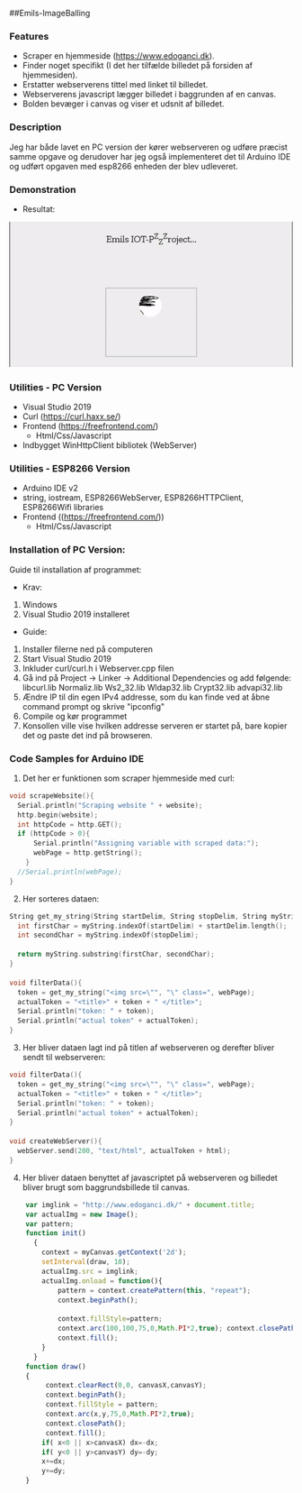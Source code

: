 ##Emils-ImageBalling

### Features

- Scraper en hjemmeside (https://www.edoganci.dk).
- Finder noget specifikt (I det her tilfælde billedet på forsiden af hjemmesiden).
- Erstatter webserverens tittel med linket til billedet.
- Webserverens javascript lægger billedet i baggrunden af en canvas.
- Bolden bevæger i canvas og viser et udsnit af billedet.

### Description
Jeg har både lavet en PC version der kører webserveren og udføre præcist samme opgave og derudover har jeg også implementeret det til Arduino IDE og udført opgaven med esp8266 enheden der blev udleveret. 

### Demonstration
- Resultat:

![](https://github.com/digitalInteraktion2019/IOTresources/blob/master/Emils-ImageBalling/Ressourcer/Demo.gif)


### Utilities - PC Version
- Visual Studio 2019
- Curl (https://curl.haxx.se/)
- Frontend (https://freefrontend.com/)
	- Html/Css/Javascript
- Indbygget WinHttpClient bibliotek (WebServer)

### Utilities - ESP8266 Version
- Arduino IDE v2
- string, iostream, ESP8266WebServer, ESP8266HTTPClient, ESP8266Wifi libraries
- Frontend ((https://freefrontend.com/))
	- Html/Css/Javascript

### Installation of PC Version:
Guide til installation af programmet:
- Krav:
1) Windows
2) Visual Studio 2019 installeret

- Guide: 
1) Installer filerne ned på computeren
2) Start Visual Studio 2019
3) Inkluder curl/curl.h i Webserver.cpp filen
4) Gå ind på Project -> Linker -> Additional Dependencies og add følgende: 
libcurl.lib
Normaliz.lib
Ws2_32.lib
Wldap32.lib
Crypt32.lib
advapi32.lib
5) Ændre IP til din egen IPv4 addresse, som du kan finde ved at åbne command prompt og skrive "ipconfig"
6) Compile og kør programmet
7) Konsollen ville vise hvilken addresse serveren er startet på, bare kopier det og paste det ind på browseren. 

### Code Samples for Arduino IDE
1) Det her er funktionen som scraper hjemmeside med curl:
```c++
void scrapeWebsite(){
  Serial.println("Scraping website " + website);
  http.begin(website);
  int httpCode = http.GET();
  if (httpCode > 0){
      Serial.println("Assigning variable with scraped data:");
      webPage = http.getString();
    }
  //Serial.println(webPage);
}
```

2) Her sorteres dataen:
``` c++
String get_my_string(String startDelim, String stopDelim, String myString){
  int firstChar = myString.indexOf(startDelim) + startDelim.length();
  int secondChar = myString.indexOf(stopDelim);

  return myString.substring(firstChar, secondChar);
}

void filterData(){
  token = get_my_string("<img src=\"", "\" class=", webPage);
  actualToken = "<title>" + token + " </title>";
  Serial.println("token: " + token);
  Serial.println("actual token" + actualToken);
}
```
3) Her bliver dataen lagt ind på titlen af webserveren og derefter bliver sendt til webserveren:
``` c++
void filterData(){
  token = get_my_string("<img src=\"", "\" class=", webPage);
  actualToken = "<title>" + token + " </title>";
  Serial.println("token: " + token);
  Serial.println("actual token" + actualToken);
}

void createWebServer(){
  webServer.send(200, "text/html", actualToken + html);
}
```

4) Her bliver dataen benyttet af javascriptet på webserveren og billedet bliver brugt som baggrundsbillede til canvas.
``` javascript
	var imglink = "http://www.edoganci.dk/" + document.title;
	var actualImg = new Image();
	var pattern;
	function init()
	  {
	    context = myCanvas.getContext('2d');
	    setInterval(draw, 10);
	    actualImg.src = imglink;
	    actualImg.onload = function(){
	    	pattern = context.createPattern(this, "repeat");
		    context.beginPath();
		    
		    context.fillStyle=pattern;
		    context.arc(100,100,75,0,Math.PI*2,true); context.closePath();
		    context.fill();
	    }
	  }
	function draw()
	{
		 context.clearRect(0,0, canvasX,canvasY);
		 context.beginPath();
		 context.fillStyle = pattern;
		 context.arc(x,y,75,0,Math.PI*2,true);
		 context.closePath();
		 context.fill();
		if( x<0 || x>canvasX) dx=-dx; 
		if( y<0 || y>canvasY) dy=-dy; 
		x+=dx; 
		y+=dy;
	}
```